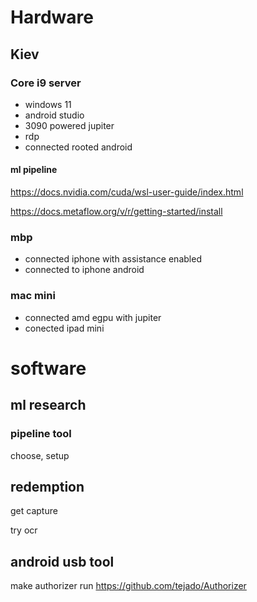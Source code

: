 # Hardware
## Kiev
### Core i9 server

- windows 11
- android studio
- 3090 powered jupiter
- rdp
- connected rooted android

#### ml pipeline

https://docs.nvidia.com/cuda/wsl-user-guide/index.html

https://docs.metaflow.org/v/r/getting-started/install

### mbp

- connected iphone with assistance enabled
- connected to iphone android

### mac mini

- connected amd egpu with jupiter
- conected ipad mini

# software 

## ml research

### pipeline tool

choose, setup 

## redemption

get capture 

try ocr 

## android usb tool

make authorizer run  https://github.com/tejado/Authorizer


